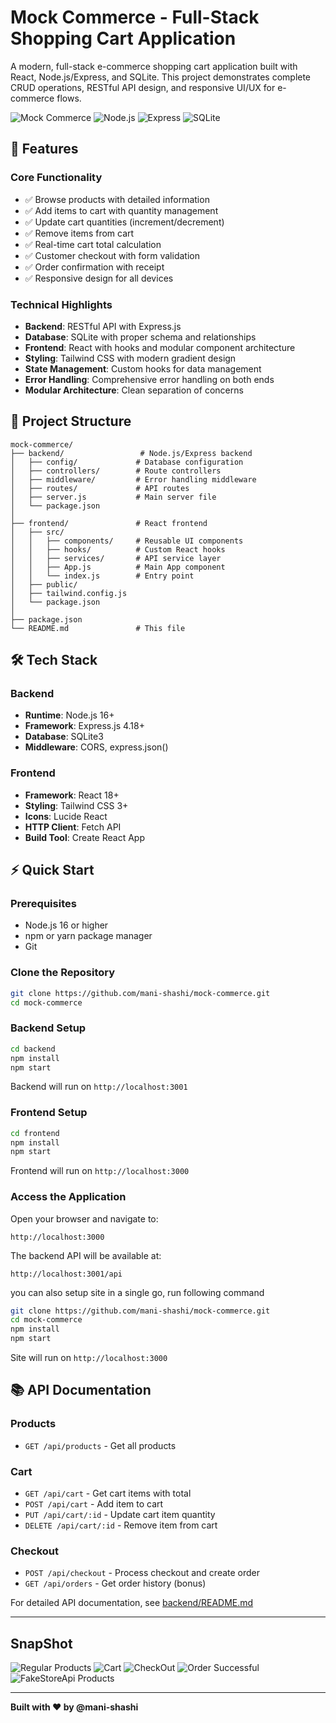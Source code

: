 # Mock Commerce - Full-Stack Shopping Cart Application

A modern, full-stack e-commerce shopping cart application built with React, Node.js/Express, and SQLite. This project demonstrates complete CRUD operations, RESTful API design, and responsive UI/UX for e-commerce flows.

![Mock Commerce](https://img.shields.io/badge/React-18+-61DAFB?style=flat&logo=react&logoColor=white)
![Node.js](https://img.shields.io/badge/Node.js-16+-339933?style=flat&logo=node.js&logoColor=white)
![Express](https://img.shields.io/badge/Express-4+-000000?style=flat&logo=express&logoColor=white)
![SQLite](https://img.shields.io/badge/SQLite-3-003B57?style=flat&logo=sqlite&logoColor=white)

## 🚀 Features

### Core Functionality
- ✅ Browse products with detailed information
- ✅ Add items to cart with quantity management
- ✅ Update cart quantities (increment/decrement)
- ✅ Remove items from cart
- ✅ Real-time cart total calculation
- ✅ Customer checkout with form validation
- ✅ Order confirmation with receipt
- ✅ Responsive design for all devices

### Technical Highlights
- **Backend**: RESTful API with Express.js
- **Database**: SQLite with proper schema and relationships
- **Frontend**: React with hooks and modular component architecture
- **Styling**: Tailwind CSS with modern gradient design
- **State Management**: Custom hooks for data management
- **Error Handling**: Comprehensive error handling on both ends
- **Modular Architecture**: Clean separation of concerns

## 📁 Project Structure

```
mock-commerce/
├── backend/                 # Node.js/Express backend
│   ├── config/             # Database configuration
│   ├── controllers/        # Route controllers
│   ├── middleware/         # Error handling middleware
│   ├── routes/             # API routes
│   ├── server.js           # Main server file
│   └── package.json
│
├── frontend/               # React frontend
│   ├── src/
│   │   ├── components/     # Reusable UI components
│   │   ├── hooks/          # Custom React hooks
│   │   ├── services/       # API service layer
│   │   ├── App.js          # Main App component
│   │   └── index.js        # Entry point
│   ├── public/
│   ├── tailwind.config.js
│   └── package.json
│
├── package.json
└── README.md               # This file
```

## 🛠️ Tech Stack

### Backend
- **Runtime**: Node.js 16+
- **Framework**: Express.js 4.18+
- **Database**: SQLite3
- **Middleware**: CORS, express.json()

### Frontend
- **Framework**: React 18+
- **Styling**: Tailwind CSS 3+
- **Icons**: Lucide React
- **HTTP Client**: Fetch API
- **Build Tool**: Create React App

## ⚡ Quick Start

### Prerequisites
- Node.js 16 or higher
- npm or yarn package manager
- Git

### Clone the Repository

```bash
git clone https://github.com/mani-shashi/mock-commerce.git
cd mock-commerce
```

### Backend Setup

```bash
cd backend
npm install
npm start
```

Backend will run on `http://localhost:3001`

### Frontend Setup

```bash
cd frontend
npm install
npm start
```

Frontend will run on `http://localhost:3000`

### Access the Application

Open your browser and navigate to:
```
http://localhost:3000
```

The backend API will be available at:
```
http://localhost:3001/api
```


you can also setup site in a single go, run following command

```bash
git clone https://github.com/mani-shashi/mock-commerce.git
cd mock-commerce
npm install
npm start
```

Site will run on `http://localhost:3000`



## 📚 API Documentation

### Products
- `GET /api/products` - Get all products

### Cart
- `GET /api/cart` - Get cart items with total
- `POST /api/cart` - Add item to cart
- `PUT /api/cart/:id` - Update cart item quantity
- `DELETE /api/cart/:id` - Remove item from cart

### Checkout
- `POST /api/checkout` - Process checkout and create order
- `GET /api/orders` - Get order history (bonus)

For detailed API documentation, see [backend/README.md](backend/README.md)

---
## SnapShot

![Regular Products](https://github.com/mani-shashi/mock-commerce/blob/main/screenshots/Screenshot%20(1).png)
![Cart](https://github.com/mani-shashi/mock-commerce/blob/main/screenshots/Screenshot%20(2).png)
![CheckOut](https://github.com/mani-shashi/mock-commerce/blob/main/screenshots/Screenshot%20(3).png)
![Order Successful](https://github.com/mani-shashi/mock-commerce/blob/main/screenshots/Screenshot%20(4).png)
![FakeStoreApi Products](https://github.com/mani-shashi/mock-commerce/blob/main/screenshots/Screenshot%20(5).png)

---

**Built with ❤️ by @mani-shashi**
